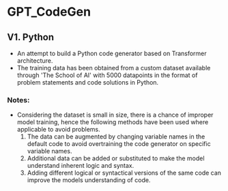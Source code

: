 # GPT_CodeGen

## V1. Python
- An attempt to build a Python code generator based on Transformer architecture.
- The training data has been obtained from a custom dataset available through 'The School of AI' with 5000 datapoints in the format of problem statements and code solutions in Python.

### Notes:
- Considering the dataset is small in size, there is a chance of improper model training, hence the following methods have been used where applicable to avoid problems.
  1. The data can be augmented by changing variable names in the default code to avoid overtraining the code generator on specific variable names.
  2. Additional data can be added or substituted to make the model understand inherent logic and syntax.
  3. Adding different logical or syntactical versions of the same code can improve the models understanding of code.
